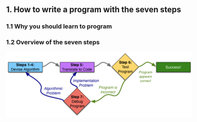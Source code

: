 ## 1. How to write a program with the seven steps

### 1.1 Why you should learn to program

### 1.2 Overview of the seven steps

<img src="./the seven steps.png" width="750px">
